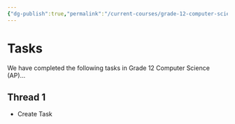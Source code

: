 ```yaml
---
{"dg-publish":true,"permalink":"/current-courses/grade-12-computer-science/tasks/introduction/","dgHomeLink":false,"dgPassFrontmatter":false}
---
```


# Tasks
We have completed the following tasks in Grade 12 Computer Science (AP)...
## Thread 1
- Create Task